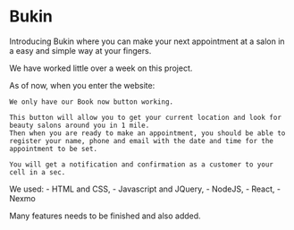 # Bukin

Introducing Bukin where you can make your next appointment at a salon in a easy and simple way at your fingers.

We have worked little over a week on this project.

As of now, when you enter the website:

    We only have our Book now button working.

    This button will allow you to get your current location and look for beauty salons around you in 1 mile.
    Then when you are ready to make an appointment, you should be able to register your name, phone and email with the date and time for the appointment to be set.

    You will get a notification and confirmation as a customer to your cell in a sec.
    

We used:
    - HTML and CSS,
    - Javascript and JQuery,
    - NodeJS,
    - React,
    - Nexmo

Many features needs to be finished and also added. 
